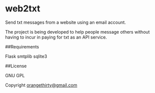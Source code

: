 web2txt
=========

Send txt messages from a website using an email account.

The project is being developed to help people message others without having to incur in paying for txt as an API 
service.


##Requirements

Flask
smtplib
sqlite3


##License

GNU GPL

Copyright orangethirty@gmail.com
